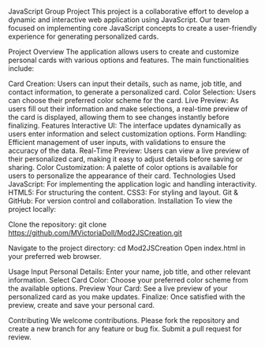 JavaScript Group Project
This project is a collaborative effort to develop a dynamic and interactive web application using JavaScript. Our team focused on implementing core JavaScript concepts to create a user-friendly experience for generating personalized cards.

Project Overview
The application allows users to create and customize personal cards with various options and features. The main functionalities include:

Card Creation: Users can input their details, such as name, job title, and contact information, to generate a personalized card.
Color Selection: Users can choose their preferred color scheme for the card.
Live Preview: As users fill out their information and make selections, a real-time preview of the card is displayed, allowing them to see changes instantly before finalizing.
Features
Interactive UI: The interface updates dynamically as users enter information and select customization options.
Form Handling: Efficient management of user inputs, with validations to ensure the accuracy of the data.
Real-Time Preview: Users can view a live preview of their personalized card, making it easy to adjust details before saving or sharing.
Color Customization: A palette of color options is available for users to personalize the appearance of their card.
Technologies Used
JavaScript: For implementing the application logic and handling interactivity.
HTML5: For structuring the content.
CSS3: For styling and layout.
Git & GitHub: For version control and collaboration.
Installation
To view the project locally:

Clone the repository:
git clone https://github.com/MVictoriaDoll/Mod2JSCreation.git

Navigate to the project directory:
cd Mod2JSCreation
Open index.html in your preferred web browser.

Usage
Input Personal Details: Enter your name, job title, and other relevant information.
Select Card Color: Choose your preferred color scheme from the available options.
Preview Your Card: See a live preview of your personalized card as you make updates.
Finalize: Once satisfied with the preview, create and save your personal card.

Contributing
We welcome contributions. Please fork the repository and create a new branch for any feature or bug fix. Submit a pull request for review.
